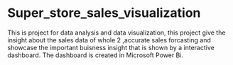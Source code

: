 # Super_store_sales_visualization
This is project for data analysis and data visualization, this project give the insight about the sales data of whole 2 ,accurate sales forcasting  and showcase the important buisness insight that is shown by a interactive dashboard. The dashboard is created in Microsoft Power Bi.
